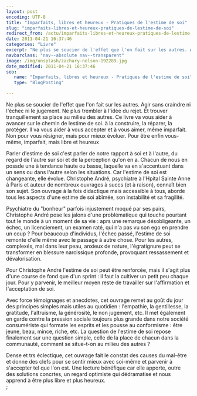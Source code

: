 ```yaml
---
layout: post
encoding: UTF-8
title: "Imparfaits, libres et heureux - Pratiques de l'estime de soi"
slug: "imparfaits-libres-et-heureux-pratiques-de-lestime-de-soi"
redirect_from: /actu/imparfaits-libres-et-heureux-pratiques-de-lestime-de-soi
date: 2011-04-21 16:37:46
categories: "Livre"
excerpt: "Ne plus se soucier de l'effet que l'on fait sur les autres. Agir sans craindre ni l'échec ni le jugement. Ne plus trembler à l'idée du rejet. Et trouver tranquillement sa place au milieu des autres. Ce livre va vous aider à avancer sur le chemin de lestime de soi. ä la construire, la réparer, la protéger. Il va vous aider à vous accepter et à vous aimer, même imparfait. Non pour vous résigner, mais pour mieux évoluer. Pour être enfin vous-même, imparfait, mais libre et heureux"
navbarclass: "nav--absolute nav--transparent"
image: /img/unsplash/zachary-nelson-192289.jpg
date_modified: 2011-04-21 16:37:46
seo:
   name: "Imparfaits, libres et heureux - Pratiques de l'estime de soi"
   type: "BlogPosting"

---
```

Ne plus se soucier de l'effet que l'on fait sur les autres. Agir sans craindre ni l'échec ni le jugement. Ne plus trembler à l'idée du rejet. Et trouver tranquillement sa place au milieu des autres. Ce livre va vous aider à avancer sur le chemin de lestime de soi. ä la construire, la réparer, la protéger. Il va vous aider à vous accepter et à vous aimer, même imparfait. Non pour vous résigner, mais pour mieux évoluer. Pour être enfin vous-même, imparfait, mais libre et heureux
  
Parler d'estime de soi c'est parler de notre rapport à soi et à l'autre, du regard de l'autre sur soi et de la perception qu'on en a. Chacun de nous en possde une à tendance haute ou basse, laquelle va en s'accentuant dans un sens ou dans l'autre selon les situations. Car l'estime de soi est changeante, elle évolue. Christophe André, psychiatre à l'Hpital Sainte Anne à Paris et auteur de nombreux ouvrages à succs (et à raison), connaît bien son sujet. Son ouvrage à la fois didactique mais accessible à tous, aborde tous les aspects d'une estime de soi abîmée, son instabilité et sa fragilité.   
  
Psychiatre du "bonheur" parfois injustement moqué par ses pairs, Christophe André pose les jalons d'une problématique qui touche pourtant tout le monde à un moment de sa vie : aprs une remarque désobligeante, un échec, un licenciement, un examen raté, qui n'a pas vu son ego en prendre un coup ? Pour beaucoup d'individus, l'échec passé, l'estime de soi remonte d'elle même avec le passage à autre chose. Pour les autres, complexés, mal dans leur peau, anxieux de nature, l'égratignure peut se transformer en blessure narcissique profonde, provoquant ressassement et dévalorisation.   
  
  
Pour Christophe André l'estime de soi peut être renforcée, mais il s'agit plus d'une course de fond que d'un sprint : il faut la cultiver un petit peu chaque jour. Pour y parvenir, le meilleur moyen reste de travailler sur l'affirmation et l'acceptation de soi.  
  
Avec force témoignages et anecdotes, cet ouvrage remet au goût du jour des principes simples mais utiles au quotidien : l'empathie, la gentillesse, la gratitude, l'altruisme, la générosité, le non jugement, etc. Il met également en garde contre la pression sociale toujours plus grande dans notre société consumériste qui formate les esprits et les pousse au conformisme : être jeune, beau, mince, riche, etc. La question de l'estime de soi repose finalement sur une question simple, celle de la place de chacun dans la communauté, comment se situe-t-on au milieu des autres ?  
  
Dense et trs éclectique, cet ouvrage fait le constat des causes du mal-être et donne des clefs pour se sentir mieux avec soi-même et parvenir à s'accepter tel que l'on est. Une lecture bénéfique car elle apporte, outre des solutions concrtes, un regard optimiste qui dédramatise et nous apprend à être plus libre et plus heureux.  
  ;